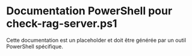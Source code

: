 # Documentation PowerShell pour check-rag-server.ps1

Cette documentation est un placeholder et doit être générée par un outil PowerShell spécifique.

